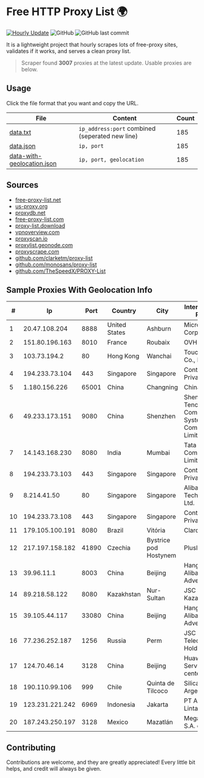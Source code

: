 
# Free HTTP Proxy List 🌍

[![Hourly Update](https://github.com/mertguvencli/http-proxy-list/actions/workflows/main.yml/badge.svg?branch=main)](https://github.com/mertguvencli/http-proxy-list/actions/workflows/main.yml)
![GitHub](https://img.shields.io/github/license/mertguvencli/http-proxy-list)
![GitHub last commit](https://img.shields.io/github/last-commit/mertguvencli/http-proxy-list)

It is a lightweight project that hourly scrapes lots of free-proxy sites, validates if it works, and serves a clean proxy list.


> Scraper found **3007** proxies at the latest update. Usable proxies are below.

## Usage

Click the file format that you want and copy the URL.


|File|Content|Count|
|----|-------|-----|
|[data.txt](https://raw.githubusercontent.com/mertguvencli/http-proxy-list/main/proxy-list/data.txt)|`ip_address:port` combined (seperated new line)|185|
|[data.json](https://raw.githubusercontent.com/mertguvencli/http-proxy-list/main/proxy-list/data.json)|`ip, port`|185|
|[data-with-geolocation.json](https://raw.githubusercontent.com/mertguvencli/http-proxy-list/main/proxy-list/data-with-geolocation.json)|`ip, port, geolocation`|185|

## Sources

* [free-proxy-list.net](https://free-proxy-list.net)
* [us-proxy.org](https://www.us-proxy.org)
* [proxydb.net](http://proxydb.net)
* [free-proxy-list.com](https://free-proxy-list.com/?page=&port=&type%5B%5D=http&type%5B%5D=https&up_time=0&search=Search)
* [proxy-list.download](https://www.proxy-list.download/HTTP)
* [vpnoverview.com](https://vpnoverview.com/privacy/anonymous-browsing/free-proxy-servers)
* [proxyscan.io](https://www.proxyscan.io)
* [proxylist.geonode.com](https://proxylist.geonode.com/api/proxy-list?limit=300&page=1&sort_by=lastChecked&sort_type=desc&protocols=http,https)
* [proxyscrape.com](https://api.proxyscrape.com/v2/?request=displayproxies&protocol=http&timeout=10000&country=all&ssl=all&anonymity=all)
* [github.com/clarketm/proxy-list](https://raw.githubusercontent.com/clarketm/proxy-list/master/proxy-list-raw.txt)
* [github.com/monosans/proxy-list](https://raw.githubusercontent.com/monosans/proxy-list/main/proxies/http.txt)
* [github.com/TheSpeedX/PROXY-List](https://raw.githubusercontent.com/TheSpeedX/PROXY-List/master/http.txt)


## Sample Proxies With Geolocation Info

|#|Ip|Port|Country|City|Internet Service Provider|
|-|--|----|-------|----|-------------------------|
|1|20.47.108.204|8888|United States|Ashburn|Microsoft Corporation|
|2|151.80.196.163|8010|France|Roubaix|OVH SAS|
|3|103.73.194.2|80|Hong Kong|Wanchai|TouchPal HK Co., Limited|
|4|194.233.73.104|443|Singapore|Singapore|Contabo Asia Private Limited|
|5|1.180.156.226|65001|China|Changning|Chinanet|
|6|49.233.173.151|9080|China|Shenzhen|Shenzhen Tencent Computer Systems Company Limited|
|7|14.143.168.230|8080|India|Mumbai|Tata Communications Limited|
|8|194.233.73.103|443|Singapore|Singapore|Contabo Asia Private Limited|
|9|8.214.41.50|80|Singapore|Singapore|Alibaba (US) Technology Co., Ltd.|
|10|194.233.73.108|443|Singapore|Singapore|Contabo Asia Private Limited|
|11|179.105.100.191|8080|Brazil|Vitória|Claro S.A.|
|12|217.197.158.182|41890|Czechia|Bystrice pod Hostynem|Plusline s.r.o.|
|13|39.96.11.1|8003|China|Beijing|Hangzhou Alibaba Advertising Co|
|14|89.218.58.122|8080|Kazakhstan|Nur-Sultan|JSC Kazakhtelecom|
|15|39.105.44.117|33080|China|Beijing|Hangzhou Alibaba Advertising Co|
|16|77.236.252.187|1256|Russia|Perm|JSC "ER-Telecom Holding"|
|17|124.70.46.14|3128|China|Beijing|Huawei Cloud Service data center|
|18|190.110.99.106|999|Chile|Quinta de Tilcoco|Silica Networks Argentina S.A.|
|19|123.231.221.242|6969|Indonesia|Jakarta|PT Aplikanusa Lintasarta|
|20|187.243.250.197|3128|Mexico|Mazatlán|Mega Cable, S.A. de C.V.|



## Contributing

Contributions are welcome, and they are greatly appreciated! Every
little bit helps, and credit will always be given.

